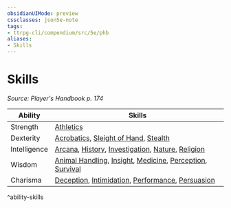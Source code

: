```yaml
---
obsidianUIMode: preview
cssclasses: json5e-note
tags:
- ttrpg-cli/compendium/src/5e/phb
aliases:
- Skills
---
```

# Skills
*Source: Player's Handbook p. 174* 

| Ability | Skills |
|---------|--------|
| Strength | [Athletics](/3-Mechanics/CLI/Rules/skills.md#Athletics) |
| Dexterity | [Acrobatics](/3-Mechanics/CLI/Rules/skills.md#Acrobatics), [Sleight of Hand](/3-Mechanics/CLI/Rules/skills.md#Sleight%20of%20Hand), [Stealth](/3-Mechanics/CLI/Rules/skills.md#Stealth) |
| Intelligence | [Arcana](/3-Mechanics/CLI/Rules/skills.md#Arcana), [History](/3-Mechanics/CLI/Rules/skills.md#History), [Investigation](/3-Mechanics/CLI/Rules/skills.md#Investigation), [Nature](/3-Mechanics/CLI/Rules/skills.md#Nature), [Religion](/3-Mechanics/CLI/Rules/skills.md#Religion) |
| Wisdom | [Animal Handling](/3-Mechanics/CLI/Rules/skills.md#Animal%20Handling), [Insight](/3-Mechanics/CLI/Rules/skills.md#Insight), [Medicine](/3-Mechanics/CLI/Rules/skills.md#Medicine), [Perception](/3-Mechanics/CLI/Rules/skills.md#Perception), [Survival](/3-Mechanics/CLI/Rules/skills.md#Survival) |
| Charisma | [Deception](/3-Mechanics/CLI/Rules/skills.md#Deception), [Intimidation](/3-Mechanics/CLI/Rules/skills.md#Intimidation), [Performance](/3-Mechanics/CLI/Rules/skills.md#Performance), [Persuasion](/3-Mechanics/CLI/Rules/skills.md#Persuasion) |
^ability-skills